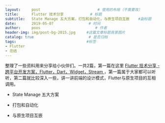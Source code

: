 ```yaml
---
layout:     post                          # 使用的布局（不需要改）
title:      Flutter 技术分享            # 标题
subtitle:   State Manage 五大方案，打包和自动化，与原生项目互嵌    #副标题
date:       2019-05-07                # 时间
author:     poos                         # 作者
header-img: img/post-bg-2015.jpg     #这篇文章标题背景图片
catalog: true                         # 是否归档
tags:                                #标签
- Flutter
- 总结
---
```




整理了一些资料用来分享给小伙伴们。一共2篇，第一篇在这里
[Flutter 技术分享 - 跨平台开发方案，Flutter，Dart，Widget，Stream ](https://blog.csdn.net/chunqiuwei/article/details/87855312)
，第一篇属于大家都可以听听，第二篇就比较深入一些，讲一讲前端的设计模式，Flutter与原生项目的互相调用。

- State Manage 五大方案

- 打包和自动化

- 与原生项目互嵌

